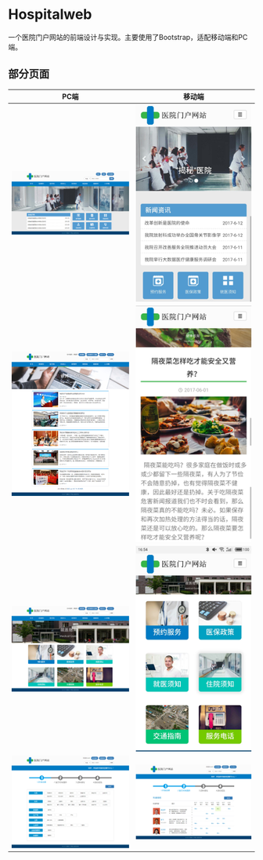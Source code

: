 # Hospitalweb
一个医院门户网站的前端设计与实现。主要使用了Bootstrap，适配移动端和PC端。

## 部分页面
PC端 | 移动端
------|------
![](./showpic/1.png) | ![](./showpic/2.jpg) 
![](./showpic/3.png) | ![](./showpic/4.jpg) 
![](./showpic/5.png) | ![](./showpic/6.jpg) 
![](./showpic/7.png) | ![](./showpic/8.png) 
